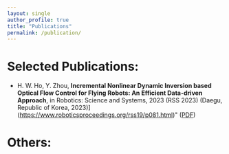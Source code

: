 ```yaml
---
layout: single
author_profile: true
title: "Publications"
permalink: /publication/
---
```


# Selected Publications:
- H. W. Ho, Y. Zhou, <b>Incremental Nonlinear Dynamic Inversion based Optical Flow Control for Flying Robots: An Efficient Data-driven Approach</b>, in Robotics: Science and Systems, 2023 (RSS 2023) (Daegu, Republic of Korea, 2023)](https://www.roboticsproceedings.org/rss19/p081.html)" ([PDF](/publication/INDI_InverseG_RSS2023.pdf))

# Others:
